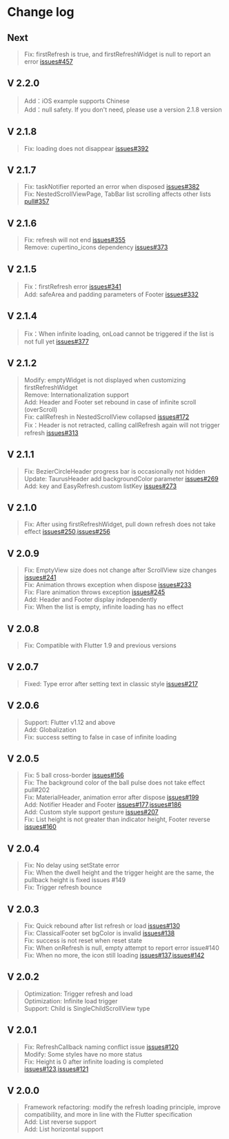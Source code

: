 # Change log

## Next
>Fix: firstRefresh is true, and firstRefreshWidget is null to report an error [issues#457](https://github.com/xuelongqy/flutter_easyrefresh/issues/457)  

## V 2.2.0
>Add：iOS example supports Chinese  
>Add：null safety. If you don't need, please use a version 2.1.8 version  

## V 2.1.8
>Fix: loading does not disappear [issues#392](https://github.com/xuelongqy/flutter_easyrefresh/issues/392)  

## V 2.1.7
>Fix: taskNotifier reported an error when disposed [issues#382](https://github.com/xuelongqy/flutter_easyrefresh/issues/382)  
>Fix: NestedScrollViewPage, TabBar list scrolling affects other lists [pull#357](https://github.com/xuelongqy/flutter_easyrefresh/pull/357)  

## V 2.1.6
>Fix: refresh will not end [issues#355](https://github.com/xuelongqy/flutter_easyrefresh/issues/355)  
>Remove: cupertino_icons dependency [issues#373](https://github.com/xuelongqy/flutter_easyrefresh/issues/373)  

## V 2.1.5
>Fix：firstRefresh error [issues#341](https://github.com/xuelongqy/flutter_easyrefresh/issues/341)  
>Add: safeArea and padding parameters of Footer [issues#332](https://github.com/xuelongqy/flutter_easyrefresh/issues/332)  

## V 2.1.4
>Fix：When infinite loading, onLoad cannot be triggered if the list is not full yet [issues#377](https://github.com/xuelongqy/flutter_easyrefresh/issues/337)  

## V 2.1.2
>Modify: emptyWidget is not displayed when customizing firstRefreshWidget  
>Remove: Internationalization support  
>Add: Header and Footer set rebound in case of infinite scroll (overScroll)  
>Fix: callRefresh in NestedScrollView collapsed [issues#172](https://github.com/xuelongqy/flutter_easyrefresh/issues/172)  
>Fix：Header is not retracted, calling callRefresh again will not trigger refresh [issues#313](https://github.com/xuelongqy/flutter_easyrefresh/issues/313)  

## V 2.1.1
>Fix: BezierCircleHeader progress bar is occasionally not hidden  
>Update: TaurusHeader add backgroundColor parameter [issues#269](https://github.com/xuelongqy/flutter_easyrefresh/issues/269)   
>Add: key and EasyRefresh.custom listKey [issues#273](https://github.com/xuelongqy/flutter_easyrefresh/issues/273)   

## V 2.1.0
>Fix: After using firstRefreshWidget, pull down refresh does not take effect [issues#250](https://github.com/xuelongqy/flutter_easyrefresh/issues/250),[issues#256](https://github.com/xuelongqy/flutter_easyrefresh/issues/256)  

## V 2.0.9
>Fix: EmptyView size does not change after ScrollView size changes [issues#241](https://github.com/xuelongqy/flutter_easyrefresh/issues/241)  
>Fix: Animation throws exception when dispose [issues#233](https://github.com/xuelongqy/flutter_easyrefresh/issues/233)  
>Fix: Flare animation throws exception [issues#245](https://github.com/xuelongqy/flutter_easyrefresh/issues/245)  
>Add: Header and Footer display independently  
>Fix: When the list is empty, infinite loading has no effect  

## V 2.0.8
>Fix: Compatible with Flutter 1.9 and previous versions  

## V 2.0.7
>Fixed: Type error after setting text in classic style [issues#217](https://github.com/xuelongqy/flutter_easyrefresh/issues/217)  

## V 2.0.6
>Support: Flutter v1.12 and above  
>Add: Globalization  
>Fix: success setting to false in case of infinite loading  

## V 2.0.5
>Fix: 5 ball cross-border [issues#156](https://github.com/xuelongqy/flutter_easyrefresh/issues/156)  
>Fix: The background color of the ball pulse does not take effect pull#202  
>Fix: MaterialHeader, animation error after dispose [issues#199](https://github.com/xuelongqy/flutter_easyrefresh/issues/199)  
>Add: Notifier Header and Footer [issues#177](https://github.com/xuelongqy/flutter_easyrefresh/issues/177),[issues#186](https://github.com/xuelongqy/flutter_easyrefresh/issues/186)  
>Add: Custom style support gesture [issues#207](https://github.com/xuelongqy/flutter_easyrefresh/issues/207)  
>Fix: List height is not greater than indicator height, Footer reverse [issues#160](https://github.com/xuelongqy/flutter_easyrefresh/issues/160)  

## V 2.0.4
>Fix: No delay using setState error   
>Fix: When the dwell height and the trigger height are the same, the pullback height is fixed issues #149   
>Fix: Trigger refresh bounce   

## V 2.0.3
>Fix: Quick rebound after list refresh or load [issues#130](https://github.com/xuelongqy/flutter_easyrefresh/issues/130)   
>Fix: ClassicalFooter set bgColor is invalid [issues#138](https://github.com/xuelongqy/flutter_easyrefresh/issues/138)   
>Fix: success is not reset when reset state   
>Fix: When onRefresh is null, empty attempt to report error issue#140   
>Fix: When no more, the icon still loading [issues#137](https://github.com/xuelongqy/flutter_easyrefresh/issues/137),[issues#142](https://github.com/xuelongqy/flutter_easyrefresh/issues/142)   

## V 2.0.2
>Optimization: Trigger refresh and load   
>Optimization: Infinite load trigger   
>Support: Child is SingleChildScrollView type  

## V 2.0.1
>Fix: RefreshCallback naming conflict issue [issues#120](https://github.com/xuelongqy/flutter_easyrefresh/issues/120)   
>Modify: Some styles have no more status   
>Fix: Height is 0 after infinite loading is completed [issues#123](https://github.com/xuelongqy/flutter_easyrefresh/issues/123),[issues#121](https://github.com/xuelongqy/flutter_easyrefresh/issues/121)  

## V 2.0.0
>Framework refactoring: modify the refresh loading principle, improve compatibility, and more in line with the Flutter specification   
>Add: List reverse support   
>Add: List horizontal support     
